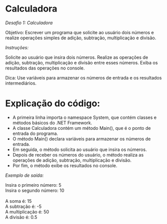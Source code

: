 # Calculadora

*Desafio 1: Calculadora*

Objetivo: Escrever um programa que solicite ao usuário dois números e realize operações 
simples de adição, subtração, multiplicação e divisão.

*Instruções:*

Solicite ao usuário que insira dois números.
Realize as operações de adição, subtração, multiplicação e divisão entre esses números.
Exiba os resultados das operações no console.

Dica: Use variáveis para armazenar os números de entrada e os resultados intermediários.

# Explicação do código:

- A primeira linha importa o namespace System, que contém classes e métodos básicos do .NET Framework.<br/>
- A classe Calculadora contém um método Main(), que é o ponto de entrada do programa.<br/>
- O método Main() declara variáveis para armazenar os números de entrada.<br/>
- Em seguida, o método solicita ao usuário que insira os números.<br/>
- Depois de receber os números do usuário, o método realiza as operações de adição, subtração, multiplicação e divisão.<br/>
- Por fim, o método exibe os resultados no console.<br/>

*Exemplo de saída:*

Insira o primeiro número: 5<br/>
Insira o segundo número: 10<br/>
<br/>
A soma é: 15<br/>
A subtração é: -5<br/>
A multiplicação é: 50<br/>
A divisão é: 0.5<br/>

